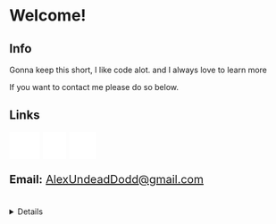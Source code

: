 # Welcome!

## Info
Gonna keep this short, I like code alot.
and I always love to learn more

If you want to contact me please do so below.

<!-- Not sure i wanna keep this part in so if your reading it raw then oh well -->
<!-- i do have a self issue with perfectionism and ditching my personal and ONLY my personal projects when im not happy with them/how i've approched them. -->

## Links
<div align="left" style="font-size: 20px">
    <a href="https://www.youtube.com/channel/UC5LB019hgKnNYCTofL7MvYw" target="_blank" rel="noopener noreferrer">
    <img src="svg-icons/youtube.svg"></a>
    <a href="https://www.linkedin.com/in/marshall-dodd-64a576150/" target="_blank" rel="noopener noreferrer">
    <img src="svg-icons/linkedin.svg"></a>
    <a href="https://undeadalex.itch.io/" target="_blank" rel="noopener noreferrer">
    <img src="svg-icons/itch-io.svg"></a>
    <p><strong>Email:</strong> <a href="mailto:alexundeaddodd@gmail.com">AlexUndeadDodd@gmail.com</a></p>

</div>



<br>

<details>
<p align="left">
  <a href="https://github.com/undeadalex">
    <img src="http://github-profile-summary-cards.vercel.app/api/cards/profile-details?username=undeadalex&theme=discord_old_blurple" />
  </a>
  <a href="https://github.com/undeadalex">
    <img src="http://github-profile-summary-cards.vercel.app/api/cards/repos-per-language?username=undeadalex&theme=discord_old_blurple" />
  </a>
</p>
</details>
